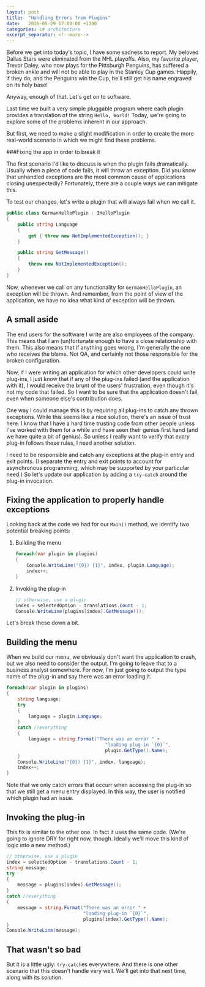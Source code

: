 ```yaml
---
layout: post
title:  "Handling Errors from Plugins"
date:   2016-05-29 17:00:00 +1300
categories: c# architecture
excerpt_separator: <!--more-->
---
```


Before we get into today's topic, I have some sadness to report.  My beloved Dallas Stars were eliminated from the NHL playoffs.  Also, my favorite player, Trevor Daley, who now plays for the Pittsburgh Penguins, has suffered a broken ankle and will not be able to play in the Stanley Cup games.  Happily, if they do, and the Penguins win the Cup, he'll still get his name engraved on its holy base!

Anyway, enough of that.  Let's get on to software.

Last time we built a very simple pluggable program where each plugin provides a translation of the string `Hello, World!`  Today, we're going to explore some of the problems inherent in our approach.

<!--more-->

But first, we need to make a slight modification in order to create the more real-world scenario in which we might find these problems.

###Fixing the app in order to break it

The first scenario I'd like to discuss is when the plugin fails dramatically.  Usually when a piece of code fails, it will throw an exception.  Did you know that unhandled exceptions are the most common cause of applications closing unexpectedly?  Fortunately, there are a couple ways we can mitigate this.

To test our changes, let's write a plugin that will always fail when we call it.

```c#
public class GermanHelloPlugin : IHelloPlugin
{
	public string Language
	{
		get { throw new NotImplementedException(); }
	}

	public string GetMessage()
	{
		throw new NotImplementedException();
	}
}
```

Now, whenever we call on any functionality for `GermanHelloPlugin`, an exception will be thrown.  And remember, from the point of view of the application, we have no idea what kind of exception will be thrown.

## A small aside

The end users for the software I write are also employees of the company.  This means that I am (un)fortunate enough to have a close relationship with them.  This also means that if anything goes wrong, I'm generally the one who receives the blame.  Not QA, and certainly not those responsible for the broken configuration.

Now, if I were writing an application for which other developers could write plug-ins, I just know that if any of the plug-ins failed (and the application with it), I would receive the brunt of the users' frustration, even though it's not my code that failed.  So I want to be sure that the application doesn't fail, even when someone else's contribution does.

One way I could manage this is by requiring all plug-ins to catch any thrown exceptions.  While this seems like a nice solution, there's an issue of trust here.  I know that I have a hard time trusting code from other people unless I've worked with them for a while and have seen their genius first hand (and we have quite a bit of genius).  So unless I really want to verify that *every* plug-in follows these rules, I need another solution.

I need to be responsible and catch any exceptions at the plug-in entry and exit points.  (I separate the entry and exit points to account for asynchronous programming, which may be supported by your particular need.)  So let's update our application by adding a `try-catch` around the plug-in invocation.

## Fixing the application to properly handle exceptions

Looking back at the code we had for our `Main()` method, we identify two potential breaking points:

1. Building the menu
	```c#
	foreach(var plugin in plugins)
	{
		Console.WriteLine("{0}) {1}", index, plugin.Language);
		index++;
	}
	```
2. Invoking the plug-in
	```c#
	// otherwise, use a plugin
	index = selectedOption - translations.Count - 1;
	Console.WriteLine(plugins[index].GetMessage());
	```

Let's break these down a bit.

## Building the menu

When we build our menu, we obviously don't want the application to crash, but we also need to consider the output.  I'm going to leave that to a business analyst somewhere.  For now, I'm just going to output the type name of the plug-in and say there was an error loading it.

```c#
foreach(var plugin in plugins)
{
	string language;
	try
	{
		language = plugin.Language;
	}
	catch //everything
	{
		language = string.Format("There was an error " + 
									"loading plug-in `{0}`",
									plugin.GetType().Name);
	}
	Console.WriteLine("{0}) {1}", index, language);
	index++;
}
```

Note that we only catch errors that occurr when accessing the plug-in so that we still get a menu entry displayed.  In this way, the user is notified which plugin had an issue.

## Invoking the plug-in

This fix is similar to the other one.  In fact it uses the same code.  (We're going to ignore DRY for right now, though.  Ideally we'll move this kind of logic into a new method.)

```c#
// otherwise, use a plugin
index = selectedOption - translations.Count - 1;
string message;
try
{
	message = plugins[index].GetMessage();
}
catch //everything
{
	message = string.Format("There was an error " + 
							"loading plug-in `{0}`",
							plugins[index].GetType().Name);
}
Console.WriteLine(message);
```

## That wasn't so bad

But it is a little ugly: `try-catch`es everywhere.  And there is one other scenario that this doesn't handle very well.  We'll get into that next time, along with its solution.